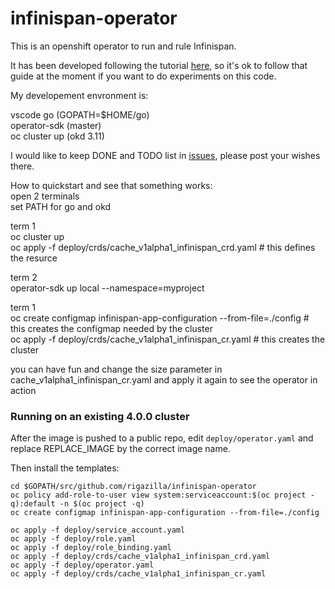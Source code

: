 # infinispan-operator
This is an openshift operator to run and rule Infinispan.

It has been developed following the tutorial [here](https://github.com/operator-framework/operator-sdk/blob/master/doc/user-guide.md), so it's ok to follow that guide at the moment if you want to do experiments  on this code.

My developement envronment is:

vscode
go (GOPATH=$HOME/go)  
operator-sdk (master)  
oc cluster up (okd 3.11)  

I would like to keep DONE and TODO list in [issues](https://github.com/rigazilla/infinispan-operator/issues), please post your wishes there.

How to quickstart and see that something works:  
open 2 terminals  
set PATH for go and okd  

term 1  
oc cluster up  
oc apply -f deploy/crds/cache_v1alpha1_infinispan_crd.yaml # this defines the resurce  

term 2  
operator-sdk up local --namespace=myproject  

term 1  
oc create configmap infinispan-app-configuration --from-file=./config  # this creates the configmap needed by the cluster  
oc apply -f deploy/crds/cache_v1alpha1_infinispan_cr.yaml # this creates the cluster

you can have fun and change the size parameter in cache_v1alpha1_infinispan_cr.yaml and apply it again to see the operator in action  

### Running on an existing 4.0.0 cluster

After the image is pushed to a public repo, edit ```deploy/operator.yaml``` and replace REPLACE_IMAGE by the correct image name.

Then install the templates:
```
cd $GOPATH/src/github.com/rigazilla/infinispan-operator
oc policy add-role-to-user view system:serviceaccount:$(oc project -q):default -n $(oc project -q)
oc create configmap infinispan-app-configuration --from-file=./config

oc apply -f deploy/service_account.yaml
oc apply -f deploy/role.yaml
oc apply -f deploy/role_binding.yaml
oc apply -f deploy/crds/cache_v1alpha1_infinispan_crd.yaml
oc apply -f deploy/operator.yaml
oc apply -f deploy/crds/cache_v1alpha1_infinispan_cr.yaml
```
